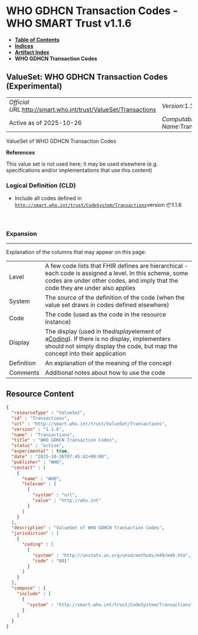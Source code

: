 # WHO GDHCN Transaction Codes - WHO SMART Trust v1.1.6

* [**Table of Contents**](toc.md)
* [**Indices**](indices.md)
* [**Artifact Index**](artifacts.md)
* **WHO GDHCN Transaction Codes**

## ValueSet: WHO GDHCN Transaction Codes (Experimental) 

| | |
| :--- | :--- |
| *Official URL*:http://smart.who.int/trust/ValueSet/Transactions | *Version*:1.1.6 |
| Active as of 2025-10-26 | *Computable Name*:Transactions |

 
ValueSet of WHO GDHCN Transaction Codes 

 **References** 

This value set is not used here; it may be used elsewhere (e.g. specifications and/or implementations that use this content)

### Logical Definition (CLD)

* Include all codes defined in [`http://smart.who.int/trust/CodeSystem/Transactions`](CodeSystem-Transactions.md)version 📦1.1.6

 

### Expansion

-------

 Explanation of the columns that may appear on this page: 

| | |
| :--- | :--- |
| Level | A few code lists that FHIR defines are hierarchical - each code is assigned a level. In this scheme, some codes are under other codes, and imply that the code they are under also applies |
| System | The source of the definition of the code (when the value set draws in codes defined elsewhere) |
| Code | The code (used as the code in the resource instance) |
| Display | The display (used in the*display*element of a[Coding](http://hl7.org/fhir/R5/datatypes.html#Coding)). If there is no display, implementers should not simply display the code, but map the concept into their application |
| Definition | An explanation of the meaning of the concept |
| Comments | Additional notes about how to use the code |



## Resource Content

```json
{
  "resourceType" : "ValueSet",
  "id" : "Transactions",
  "url" : "http://smart.who.int/trust/ValueSet/Transactions",
  "version" : "1.1.6",
  "name" : "Transactions",
  "title" : "WHO GDHCN Transaction Codes",
  "status" : "active",
  "experimental" : true,
  "date" : "2025-10-26T07:45:42+00:00",
  "publisher" : "WHO",
  "contact" : [
    {
      "name" : "WHO",
      "telecom" : [
        {
          "system" : "url",
          "value" : "http://who.int"
        }
      ]
    }
  ],
  "description" : "ValueSet of WHO GDHCN Transaction Codes",
  "jurisdiction" : [
    {
      "coding" : [
        {
          "system" : "http://unstats.un.org/unsd/methods/m49/m49.htm",
          "code" : "001"
        }
      ]
    }
  ],
  "compose" : {
    "include" : [
      {
        "system" : "http://smart.who.int/trust/CodeSystem/Transactions"
      }
    ]
  }
}

```

